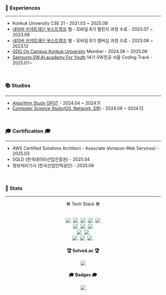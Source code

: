 <h3> 📖 Experiences </h3>

---

* Konkuk University CSE 21 - 2021.03 ~ 2025.08
* [네이버 커넥트재단 부스트캠프](https://boostcamp.connect.or.kr/) 웹・모바일 8기 챌린지 과정 수료 - 2023.07 ~ 2023.08
* [네이버 커넥트재단 부스트캠프](https://boostcamp.connect.or.kr/) 웹・모바일 8기 멤버십 과정 수료 - 2023.08 ~ 2023.12
* [GDG On Campus Konkuk University](https://gdg.community.dev/gdg-on-campus-konkuk-university-seoul-south-korea/) Member - 2024.08 ~ 2025.06
* [Samsung SW·AI academy For Youth](https://www.ssafy.com/) 14기 SW전공 서울 Coding Track - 2025.07~

<br />

<h3> 📚 Studies </h3>

---

* [Algorithm Study GPGT](https://randps.kr) - 2024.04 ~ 2024.11
* [Computer Science Study(OS, Network, DB)](https://github.com/CS-Computer-Science-Study) - 2024.09 ~ 2024.12

</br>

<h3>🎓 Certification 🎓</h3>

---

* AWS Certified Solutions Architect - Associate (Amazon Web Services) - 2025.03
* SQLD (한국데이터산업진흥원) - 2025.04
* 정보처리기사 (한국산업인력공단) - 2025.06

<br />
<h3> 🐥 Stats </h3>

---

<!-- Tech Stack -->
<div align="center">
  <h4">🛠 Tech Stack 🛠</h3>
  <br />
  <p>
    <br>
    <img src="https://img.shields.io/badge/JavaScript-323330?logo=javascript&logoColor=F7DF1E"/>&nbsp
    <img src="https://img.shields.io/badge/TypeScript-%23007ACC?logo=typescript&logoColor=white"/>&nbsp
    <img src="https://img.shields.io/badge/nodejs-6DA55F?logo=node.js&logoColor=white"/>&nbsp
    <img src="https://img.shields.io/badge/express-FFFFFF?logo=express&logoColor=000000"/>&nbsp
    <img src="https://img.shields.io/badge/nestjs-%23E0234E?logo=nestjs&logoColor=white"/>
    <br>
    <img src="https://img.shields.io/badge/Java-ED8B00?logo=openjdk&logoColor=white"/>&nbsp 
    <img src="https://img.shields.io/badge/Spring-6DB33F?logo=spring&logoColor=white"/>&nbsp 
    <img src="https://img.shields.io/badge/Spring_Boot-F2F4F9?logo=spring-boot"/>
    <br>
    <img src="https://img.shields.io/badge/MongoDB-4EA94B?logo=mongodb&logoColor=white"/>&nbsp 
    <img src="https://img.shields.io/badge/MySQL-005C84?logo=mysql&logoColor=white"/>
    <br>
    <img src="https://img.shields.io/badge/Github%20Actions-%232671E5?logo=githubactions&logoColor=white" />&nbsp
    <img src="https://img.shields.io/badge/Docker-%230db7ed?logo=docker&logoColor=white"/>&nbsp
    <img src="https://img.shields.io/badge/Nginx-%23009639?logo=nginx&logoColor=white"/>&nbsp
  </p>
</div>

<!-- Solved.ac -->
<div align="center">
  <h4>🏆 Solved.ac 🏆</h4>
  <img src="http://mazassumnida.wtf/api/v2/generate_badge?boj=yunuo46"/>
</div>

<!-- Certification -->
<div align="center">
  <h4>🎓 Badges 🎓</h4>
    <a href="https://www.credly.com/badges/52e7a80e-2f3c-4a55-bae1-a3dc78e1f531">
      <img src="https://github.com/user-attachments/assets/7a267b83-545e-42c7-ab53-e3d0d6ed4cc9" />
  </a>
</div>
